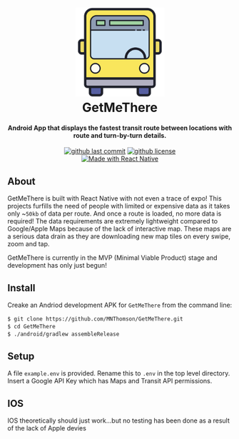 <h1 align="center">
		<a href="https://github.com/MNThomson/GetMeThere">
			<img src=assets/bus.png alt="GetMeThere Logo" width="200">
		</a>
	<br>
		GetMeThere
	<br>
</h1>
<h4 align="center">
	Android App that displays the fastest transit route between locations with route and turn-by-turn details.
</h4>
<p align="center">
  <a href="https://github.com/MNThomson/GetMeThere/commits"><img src="https://img.shields.io/github/last-commit/MNThomson/GetMeThere?style=for-the-badge" alt="github last commit"></a>
  <a href="https://github.com/MNThomson/GetMeThere/blob/master/LICENSE"><img src="https://img.shields.io/github/license/MNThomson/GetMeThere?style=for-the-badge" alt="github license"></a>
  <br>
  <a href="https://github.com/MNThomson/GetMeThere"><img src="https://img.shields.io/badge/Made%20with-React%20Native-blue?style=for-the-badge&logo=react" alt="Made with React Native"></a>
</p>

## About

GetMeThere is built with React Native with not even a trace of expo! This projects furfills the need of people with limited or expensive data as it takes only  ~`50kb` of data per route. And once a route is loaded, no more data is required! The data requirements are extremely lightweight compared to Google/Apple Maps because of the lack of interactive map. These maps are a serious data drain as they are downloading new map tiles on every swipe, zoom and tap.

GetMeThere is currently in the MVP (Minimal Viable Product) stage and development has only just begun!

## Install

Creake an Andriod development APK for `GetMeThere` from the command line:
```sh
$ git clone https://github.com/MNThomson/GetMeThere.git
$ cd GetMeThere
$ ./android/gradlew assembleRelease
```

## Setup

A file `example.env` is provided. Rename this to `.env` in the top level directory. Insert a Google API Key which has Maps and Transit API permissions.

## IOS

IOS theoretically should just work...but no testing has been done as a result of the lack of Apple devies